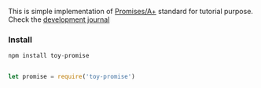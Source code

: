 This is simple implementation of [Promises/A+](https://promisesaplus.com/#notes) standard for tutorial purpose. Check the [development journal]()

### Install

```js
npm install toy-promise
```

```js

let promise = require('toy-promise')

```